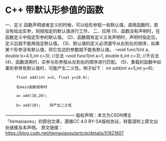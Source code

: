 # C++ 带默认形参值的函数

一、定义
       函数声明或者定义的时候，可以给形参赋一些默认值。调用函数时，若没有给出实参，则按指定的默认值进行工作。
二、应用
(1)、函数没有声明时，在函数定义中指定形参的默认值。
(2)、函数既有定义又有声明时，声明时指定后，定义后就不能再指定默认值。
(3)、默认值的定义必须遵守从右到左的顺序，如果某个形参没有默认值，则它左边的参数就不能有默认值。
       –void func1(int a, double b=4.5,int c=3); //合法
       –void func1(int a=1, double b,int c=3);  //不合法
(4)、函数调用时，实参与形参按从左到右的顺序进行匹配。
(5)、重载的函数中如果形参带有默认值时，可能产生二义性。例子如下：
         int add(int x=5,int y=6);

         float add(int x=5, float y=10.0);
    
         在main函数调用时
    
         a= add(10,20);
    
         b= add(10);    将产生二义性   

 

————————————————
版权声明：本文为CSDN博主「tiemaxiaosu」的原创文章，遵循CC 4.0 BY-SA版权协议，转载请附上原文出处链接及本声明。
原文链接：https://blog.csdn.net/tiemaxiaosu/article/details/51821607